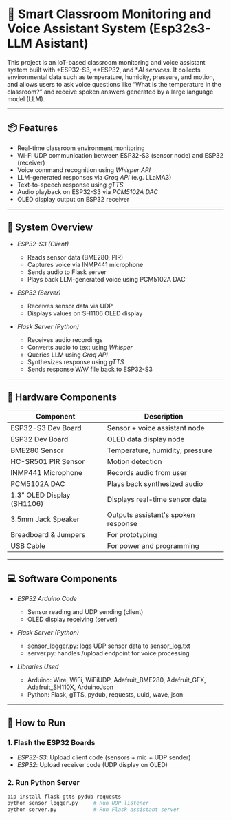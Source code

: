 # 📡 Smart Classroom Monitoring and Voice Assistant System (Esp32s3-LLM Asistant)

This project is an IoT-based classroom monitoring and voice assistant system built with *ESP32-S3, **ESP32, and **AI services*. It collects environmental data such as temperature, humidity, pressure, and motion, and allows users to ask voice questions like “What is the temperature in the classroom?” and receive spoken answers generated by a large language model (LLM).

---

## 📦 Features

- Real-time classroom environment monitoring
- Wi-Fi UDP communication between ESP32-S3 (sensor node) and ESP32 (receiver)
- Voice command recognition using *Whisper API*
- LLM-generated responses via *Groq API* (e.g. LLaMA3)
- Text-to-speech response using *gTTS*
- Audio playback on ESP32-S3 via *PCM5102A DAC*
- OLED display output on ESP32 receiver

---

## 🧠 System Overview

- *ESP32-S3 (Client)*  
  - Reads sensor data (BME280, PIR)
  - Captures voice via INMP441 microphone
  - Sends audio to Flask server
  - Plays back LLM-generated voice using PCM5102A DAC

- *ESP32 (Server)*  
  - Receives sensor data via UDP
  - Displays values on SH1106 OLED display

- *Flask Server (Python)*  
  - Receives audio recordings
  - Converts audio to text using *Whisper*
  - Queries LLM using *Groq API*
  - Synthesizes response using *gTTS*
  - Sends response WAV file back to ESP32-S3

---

## 🧰 Hardware Components

| Component                | Description                              |
|--------------------------|------------------------------------------|
| ESP32-S3 Dev Board       | Sensor + voice assistant node            |
| ESP32 Dev Board          | OLED data display node                   |
| BME280 Sensor            | Temperature, humidity, pressure          |
| HC-SR501 PIR Sensor      | Motion detection                         |
| INMP441 Microphone       | Records audio from user                  |
| PCM5102A DAC             | Plays back synthesized audio             |
| 1.3" OLED Display (SH1106)| Displays real-time sensor data          |
| 3.5mm Jack Speaker       | Outputs assistant's spoken response      |
| Breadboard & Jumpers     | For prototyping                          |
| USB Cable                | For power and programming                |

---

## 💻 Software Components

- *ESP32 Arduino Code*
  - Sensor reading and UDP sending (client)
  - OLED display receiving (server)

- *Flask Server (Python)*
  - sensor_logger.py: logs UDP sensor data to sensor_log.txt
  - server.py: handles /upload endpoint for voice processing

- *Libraries Used*
  - Arduino: Wire, WiFi, WiFiUDP, Adafruit_BME280, Adafruit_GFX, Adafruit_SH110X, ArduinoJson
  - Python: Flask, gTTS, pydub, requests, uuid, wave, json

---

## 🚀 How to Run

### 1. Flash the ESP32 Boards

- *ESP32-S3*: Upload client code (sensors + mic + UDP sender)
- *ESP32*: Upload receiver code (UDP display on OLED)

### 2. Run Python Server

```bash
pip install flask gtts pydub requests
python sensor_logger.py     # Run UDP listener
python server.py            # Run Flask assistant server
